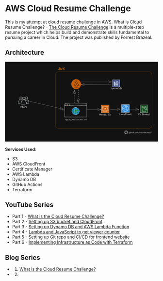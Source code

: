 # AWS Cloud Resume Challenge

This is my attempt at cloud resume challenge in AWS.
What is Cloud Resume Challenge? - [The Cloud Resume Challenge](https://cloudresumechallenge.dev/) is a multiple-step resume project which helps build and demonstrate skills fundamental to pursuing a career in Cloud. The project was published by Forrest Brazeal.

## Architecture

![Architecture Diagram](/img/AWS-Architecture-Cloud-resume-challenge.png)

**Services Used**:

- S3
- AWS CloudFront
- Certificate Manager
- AWS Lambda
- Dynamo DB
- GitHub Actions
- Terraform

## YouTube Series

- Part 1 - [What is the Cloud Resume Challenge?](https://youtu.be/NNKzYhvqq5w)
- Part 2 - [Setting up S3 bucket and CloudFront](https://youtu.be/P5UGhdud_ss)
- Part 3 - [Setting up Dynamo DB and AWS Lambda Function](https://youtu.be/x5iTWZbOgww)
- Part 4 - [Lambda and JavaScript to get viewer counter](https://youtu.be/x6TIihJSaLA)
- Part 5 - [Setting up Git repo and CI/CD for frontend website](https://youtu.be/qFEf6iOo-4g)
- Part 6 - [Implementing Infrastructure as Code with Terraform](https://youtu.be/rzdSuiU_TQc)

## Blog Series
- 1. [What is the Cloud Resume Challenge?](https://dev.to/aws-builders/what-is-the-cloud-resume-challenge-ma5)
- 2.
